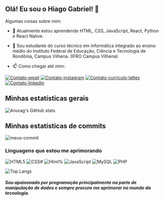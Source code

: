 
## Olá! Eu sou o Hiago Gabriel! 👋


Algumas coisas sobre mim:

- 🌱 Atualmente estou aprendendo HTML, CSS, JavaScript, React, Python e React Native.

- 🏫 Sou estudante do curso técnico em informática integrado ao ensino médio do Instituto Federal de Educação, Ciência e Tecnologia de Rondônia, Campus Vilhena. (IFRO Campus Vilhena)

- 📫 Como chegar até mim:

<a href="mailto:hiagogabriel1132@gmail.com?subject=Assunto%20do%20Email&body=Corpo%20do%20Email">![Contato-email](https://img.shields.io/badge/Gmail-D14836?style=for-the-badge&logo=gmail&logoColor=white)</a>
[![Contato-instagram](https://img.shields.io/badge/Instagram-E4405F?style=for-the-badge&logo=instagram&logoColor=white)](https://www.instagram.com/hiago.gabriel.940098/)
[![Contato-curriculo-lattes](https://img.shields.io/badge/Curriculo_Lattes-0077B5?style=for-the-badge&logo=&logoColor=white)](https://lattes.cnpq.br/9516535943525871)
[![Contato-linkedin](https://img.shields.io/badge/LinkedIn-0077B5?style=for-the-badge&logo=linkedin&logoColor=white)](https://www.linkedin.com/in/hiago-gabriel-94a687336/)

## Minhas estatísticas gerais
![Anurag's GitHub stats](https://github-readme-stats.vercel.app/api?username=hiagogabrielga&show_icons=true&theme=transparent&locale=pt-br)

## Minhas estatísticas de commits
![meus-commit](https://github-readme-streak-stats.herokuapp.com/?user=hiagogabrielga&theme=transparent&locale=pt-br)


### Linguagens que estou me aprimorando

<div  style="display: inline_block">
    <img aling="center" alt=HTML5 src="https://img.shields.io/badge/HTML5-E34F26?style=for-the-badge&logo=html5&logoColor=white">
    <img aling="center" alt=CSS# src="https://img.shields.io/badge/CSS3-1572B6?style=for-the-badge&logo=css3&logoColor=white">    <img aling="center" alt=Html% src="https://img.shields.io/badge/JavaScript-F7DF1E?style=for-the-badge&logo=javascript&logoColor=black">    
    <img aling="center" alt=JavaScript src="https://img.shields.io/badge/Python-3776AB?style=for-the-badge&logo=python&logoColor=white">
    <img aling="center" alt=MySQL src="https://img.shields.io/badge/MySQL-005C84?style=for-the-badge&logo=mysql&logoColor=white">
    <img aling="center" alt=PHP src="https://img.shields.io/badge/PHP-777BB4?style=for-the-badge&logo=php&logoColor=white">
    
    
</div>

![Top Langs](https://github-readme-stats.vercel.app/api/top-langs/?username=hiagogabrielga&theme=transparent&locale=pt-br)
##### Sou apaixonado por programação principalmente na parte de manipulação de dados e sempre procuro me aprimorar no mundo da tecnologia.
